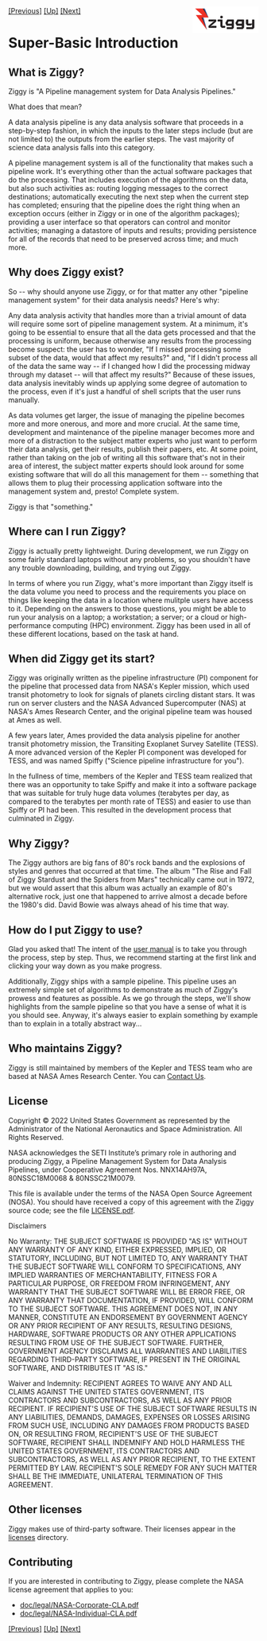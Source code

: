 <!-- -*-visual-line-*- -->

<div style="float:right">
  <a href="https://github.com/nasa/ziggy/">
    <img src="doc/user-manual/images/ziggy-small-clear.png" width="133"/>
  </a>
</div>
<a href="doc/user-manual/user-manual.md">[Previous]</a> <a href="doc/user-manual/user-manual.md">[Up]</a> <a href="doc/user-manual/system-requirements.md">[Next]</a>

# Super-Basic Introduction

## What is Ziggy?

Ziggy is "A Pipeline management system for Data Analysis Pipelines."

What does that mean?

A data analysis pipeline is any data analysis software that proceeds in a step-by-step fashion, in which the  inputs to the later steps include (but are not limited to) the outputs from the earlier steps. The vast majority of science data analysis falls into this category.

A pipeline management system is all of the functionality that makes such a pipeline work. It's everything other than the actual software packages that do the processing. That includes execution of the algorithms on the data, but also such activities as: routing logging messages to the correct destinations; automatically executing the next step when the current step has completed; ensuring that the pipeline does the right thing when an exception occurs (either in Ziggy or in one of the algorithm packages); providing a user interface so that operators can control and monitor activities; managing a datastore of inputs and results; providing persistence for all of the records that need to be preserved across time; and much more.

## Why does Ziggy exist?

So -- why should anyone use Ziggy, or for that matter any other "pipeline management system" for their data analysis needs? Here's why:

Any data analysis activity that handles more than a trivial amount of data will require some sort of pipeline management system. At a minimum, it's going to be essential to ensure that all the data gets processed and that the processing is uniform, because otherwise any results from the processing become suspect: the user has to wonder, "If I missed processing some subset of the data, would that affect my results?" and, "If I didn't process all of the data the same way -- if I changed how I did the processing midway through my dataset -- will that affect my results?" Because of these issues, data analysis inevitably winds up applying some degree of automation to the process, even if it's just a handful of shell scripts that the user runs manually.

As data volumes get larger, the issue of managing the pipeline becomes more and more onerous, and more and more crucial. At the same time, development and maintenance of the pipeline manager becomes more and more of a distraction to the subject matter experts who just want to perform their data analysis, get their results, publish their papers, etc. At some point, rather than taking on the job of writing all this software that's not in their area of interest, the subject matter experts should look around for some existing software that will do all this management for them -- something that allows them to plug their processing application software into the management system and, presto! Complete system.

Ziggy is that "something."

## Where can I run Ziggy?

Ziggy is actually pretty lightweight. During development, we run Ziggy on some fairly standard laptops without any problems, so you shouldn't have any trouble downloading, building, and trying out Ziggy.

In terms of where you run Ziggy, what's more important than Ziggy itself is the data volume you need to process and the requirements you place on things like keeping the data in a location where mulitple users have access to it. Depending on the answers to those questions, you might be able to run your analysis on a laptop; a workstation; a server; or a cloud or high-performance computing (HPC) environment. Ziggy has been used in all of these different locations, based on the task at hand.

## When did Ziggy get its start?

Ziggy was originally written as the pipeline infrastructure (PI) component for the pipeline that processed data from NASA's Kepler mission, which used transit photometry to look for signals of planets circling distant stars. It was run on server clusters and the NASA Advanced Supercomputer (NAS) at NASA's Ames Research Center, and the original pipeline team was housed at Ames as well.

A few years later, Ames provided the data analysis pipeline for another transit photometry mission, the Transiting Exoplanet Survey Satellite (TESS). A more advanced version of the Kepler PI component was developed for TESS, and was named Spiffy ("Science pipeline infrastructure for you").

In the fullness of time, members of the Kepler and TESS team realized that there was an opportunity to take Spiffy and make it into a software package that was suitable for truly huge data volumes (terabytes per day, as compared to the terabytes per month rate of TESS) and easier to use than Spiffy or PI had been. This resulted in the development process that culminated in Ziggy.

## Why Ziggy?

The Ziggy authors are big fans of 80's rock bands and the explosions of styles and genres that occurred at that time. The album "The Rise and Fall of Ziggy Stardust and the Spiders from Mars" technically came out in 1972, but we would assert that this album was actually an example of 80's alternative rock, just one that happened to arrive almost a decade before the 1980's did. David Bowie was always ahead of his time that way.

## How do I put Ziggy to use?

Glad you asked that! The intent of the [user manual](doc/user-manual/user-manual.md) is to take you through the process, step by step. Thus, we recommend starting at the first link and clicking your way down as you make progress.

Additionally, Ziggy ships with a sample pipeline. This pipeline uses an extremely simple set of algorithms to demonstrate as much of Ziggy's prowess and features as possible. As we go through the steps, we'll show highlights from the sample pipeline so that you have a sense of what it is you should see. Anyway, it's always easier to explain something by example than to explain in a totally abstract way...

## Who maintains Ziggy?

Ziggy is still maintained by members of the Kepler and TESS team who are based at NASA Ames Research Center. You can [Contact Us](doc/user-manual/contact-us.md).

## License

Copyright © 2022 United States Government as represented by the Administrator of the National Aeronautics and Space Administration. All Rights Reserved.

NASA acknowledges the SETI Institute’s primary role in authoring and producing Ziggy, a Pipeline Management System for Data Analysis Pipelines, under Cooperative Agreement Nos. NNX14AH97A, 80NSSC18M0068 & 80NSSC21M0079.

This file is available under the terms of the NASA Open Source Agreement (NOSA). You should have received a copy of this agreement with the Ziggy source code; see the file [LICENSE.pdf](LICENSE.pdf).

Disclaimers

No Warranty: THE SUBJECT SOFTWARE IS PROVIDED "AS IS" WITHOUT ANY WARRANTY OF ANY KIND, EITHER EXPRESSED, IMPLIED, OR STATUTORY, INCLUDING, BUT NOT LIMITED TO, ANY WARRANTY THAT THE SUBJECT SOFTWARE WILL CONFORM TO SPECIFICATIONS, ANY IMPLIED WARRANTIES OF MERCHANTABILITY, FITNESS FOR A PARTICULAR PURPOSE, OR FREEDOM FROM INFRINGEMENT, ANY WARRANTY THAT THE SUBJECT SOFTWARE WILL BE ERROR FREE, OR ANY WARRANTY THAT DOCUMENTATION, IF PROVIDED, WILL CONFORM TO THE SUBJECT SOFTWARE. THIS AGREEMENT DOES NOT, IN ANY MANNER, CONSTITUTE AN ENDORSEMENT BY GOVERNMENT AGENCY OR ANY PRIOR RECIPIENT OF ANY RESULTS, RESULTING DESIGNS, HARDWARE, SOFTWARE PRODUCTS OR ANY OTHER APPLICATIONS RESULTING FROM USE OF THE SUBJECT SOFTWARE. FURTHER, GOVERNMENT AGENCY DISCLAIMS ALL WARRANTIES AND LIABILITIES REGARDING THIRD-PARTY SOFTWARE, IF PRESENT IN THE ORIGINAL SOFTWARE, AND DISTRIBUTES IT "AS IS."

Waiver and Indemnity: RECIPIENT AGREES TO WAIVE ANY AND ALL CLAIMS AGAINST THE UNITED STATES GOVERNMENT, ITS CONTRACTORS AND SUBCONTRACTORS, AS WELL AS ANY PRIOR RECIPIENT. IF RECIPIENT'S USE OF THE SUBJECT SOFTWARE RESULTS IN ANY LIABILITIES, DEMANDS, DAMAGES, EXPENSES OR LOSSES ARISING FROM SUCH USE, INCLUDING ANY DAMAGES FROM PRODUCTS BASED ON, OR RESULTING FROM, RECIPIENT'S USE OF THE SUBJECT SOFTWARE, RECIPIENT SHALL INDEMNIFY AND HOLD HARMLESS THE UNITED STATES GOVERNMENT, ITS CONTRACTORS AND SUBCONTRACTORS, AS WELL AS ANY PRIOR RECIPIENT, TO THE EXTENT PERMITTED BY LAW. RECIPIENT'S SOLE REMEDY FOR ANY SUCH MATTER SHALL BE THE IMMEDIATE, UNILATERAL TERMINATION OF THIS AGREEMENT.

## Other licenses

Ziggy makes use of third-party software. Their licenses appear in the [licenses](licenses/licenses.md) directory.

## Contributing

If you are interested in contributing to Ziggy, please complete the NASA license agreement that applies to you:

* [doc/legal/NASA-Corporate-CLA.pdf](doc/legal/NASA-Corporate-CLA.pdf)
* [doc/legal/NASA-Individual-CLA.pdf](doc/legal/NASA-Individual-CLA.pdf)



<a href="doc/user-manual/user-manual.md">[Previous]</a> <a href="doc/user-manual/user-manual.md">[Up]</a> <a href="doc/user-manual/system-requirements.md">[Next]</a>
